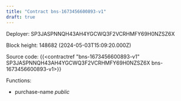 ```yaml
---
title: "Contract bns-1673456600893-v1"
draft: true
---
```

Deployer: SP3JASPNNQH43AH4YGCWQ3F2VCRHMFY69H0NZSZ6X


 



Block height: 148682 (2024-05-03T15:09:20.000Z)

Source code: {{<contractref "bns-1673456600893-v1" SP3JASPNNQH43AH4YGCWQ3F2VCRHMFY69H0NZSZ6X bns-1673456600893-v1>}}

Functions:

* purchase-name _public_
